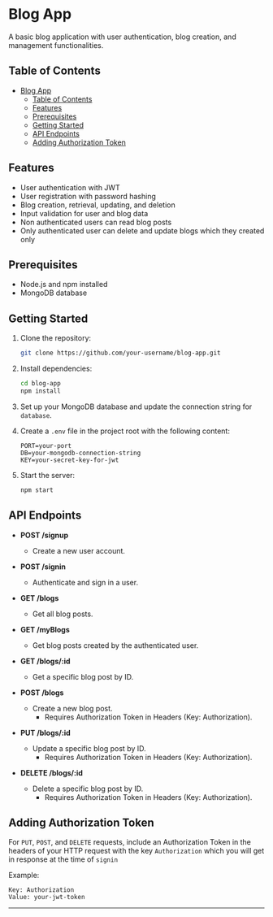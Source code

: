# Blog App

A basic blog application with user authentication, blog creation, and management functionalities.

## Table of Contents

- [Blog App](#blog-app)
  - [Table of Contents](#table-of-contents)
  - [Features](#features)
  - [Prerequisites](#prerequisites)
  - [Getting Started](#getting-started)
  - [API Endpoints](#api-endpoints)
  - [Adding Authorization Token](#adding-authorization-token)

## Features

- User authentication with JWT
- User registration with password hashing
- Blog creation, retrieval, updating, and deletion
- Input validation for user and blog data
- Non authenticated users can read blog posts
- Only authenticated user can delete and update blogs which they created only

## Prerequisites

- Node.js and npm installed
- MongoDB database

## Getting Started

1. Clone the repository:

   ```bash
   git clone https://github.com/your-username/blog-app.git
   ```

2. Install dependencies:

   ```bash
   cd blog-app
   npm install
   ```

3. Set up your MongoDB database and update the connection string for `database`.

4. Create a `.env` file in the project root with the following content:

   ```env
   PORT=your-port
   DB=your-mongodb-connection-string
   KEY=your-secret-key-for-jwt
   ```

5. Start the server:

   ```bash
   npm start
   ```

## API Endpoints

- **POST /signup**
  - Create a new user account.

- **POST /signin**
  - Authenticate and sign in a user.

- **GET /blogs**
  - Get all blog posts.

- **GET /myBlogs**
  - Get blog posts created by the authenticated user.

- **GET /blogs/:id**
  - Get a specific blog post by ID.

- **POST /blogs**
  - Create a new blog post.
    - Requires Authorization Token in Headers (Key: Authorization).

- **PUT /blogs/:id**
  - Update a specific blog post by ID.
    - Requires Authorization Token in Headers (Key: Authorization).

- **DELETE /blogs/:id**
  - Delete a specific blog post by ID.
    - Requires Authorization Token in Headers (Key: Authorization).


## Adding Authorization Token

For `PUT`, `POST`, and `DELETE` requests, include an Authorization Token in the headers of your HTTP request with the key `Authorization` which you will get in response at the time of `signin`

Example:

```plaintext
Key: Authorization
Value: your-jwt-token
```

---
